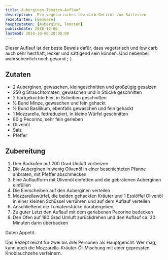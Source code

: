 ```yaml
---
title: Auberginen-Tomaten-Auflauf
description:  Ein vegetarisches low carb Gericht zum Sattessen
rezeptarten: [Gemuese]
hauptzutaten: [Aubergine, Tomaten]
publishdate: 2018-10-06
lastmod: 2018-10-06 20:00:00
---
```


Dieser Auflauf ist der beste Beweis dafür, dass vegetarisch und low carb auch sehr herzhaft, lecker und sättigend sein können. Und nebenbei wahrscheinlich noch gesund ;-)


## Zutaten

- 2 Auberginen, gewaschen, kleingeschnitten und großzügig gesalzen
- 250 g Strauchtomaten, gewaschen und in Stücke geschnitten
- 2 hartgekochte Eier, in Scheiben geschnitten
- ½ Bund Minze, gewaschen und fein gehackt
- ½ Bund Basilikum, ebenfalls gewaschen und fein gehackt
- 1 Mozzarella, fettreduziert, in kleine Würfel geschnitten
- 80 g Pecorino, sehr fein gerieben
- Olivenöl
- Salz
- Pfeffer


## Zubereitung

1. Den Backofen auf 200 Grad Umluft vorheizen
2. Die Auberginen in wenig Olivenöl in einer beschichteten Pfanne anbraten, mit Pfeffer abschmecken
3. Eine Auflaufform mit Olivenöl einfetten und die gebratenen Auberginen einfüllen
4. Die Eierscheiben auf den Auberginen verteilen
5. Mozzarellawürfel, die beiden gehackten Kräuter und 1 Esslöffel Olivenöl in einer kleinen Schüssel verrühren und auf dem Auflauf verteilen
6. Anschließend die Tomatenstücke darübergeben
7. Zu guter Letzt den Auflauf mit dem geriebenen Pecorino bedecken
8. Den Ofen auf 180 Grad Umluft zurückdrehen und den Auflauf ca. 30 Minuten darin überbacken

Guten Appetit.

Das Rezept reicht für zwei bis drei Personen als Hauptgericht. Wer mag, kann auch die Mozzarella-Kräuter-Öl-Mischung mit einer gepressten Knoblauchzehe verfeinern.
